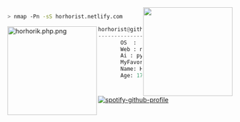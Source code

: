 <img align="right" src="https://i.hizliresim.com/n1r0il5.png" width="200" height="200"/>

```bash
> nmap -Pn -sS horhorist.netlify.com
```


<img src="https://i.hizliresim.com/r767e0k.png" align="left" alt="horhorik.php.png" width="200" height="200">

```py
horhorist@github
----------------
       OS  :  kali linux
       Web : node.js, react.js, php, django
       Ai : python, c++
       MyFavoriteLanguage: python, c++
       Name: Horhorist
       Age: 17
       
```
<p align="left">
  <a href="https://horhorist.netlify.com"></a>
</p>

[![spotify-github-profile](https://spotify-github-profile.vercel.app/api/view?uid=31zghivn7qqy363vqueshfziqedy&cover_image=true&theme=default&show_offline=true&background_color=121212&interchange=false&bar_color=53b14f&bar_color_cover=true)](https://github.com/kittinan/spotify-github-profile)
       
       
